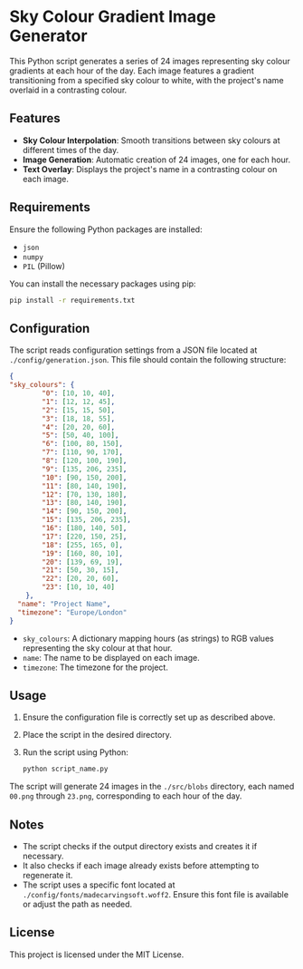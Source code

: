 # Sky Colour Gradient Image Generator

This Python script generates a series of 24 images representing sky colour gradients at each hour of the day. Each image features a gradient transitioning from a specified sky colour to white, with the project's name overlaid in a contrasting colour.

## Features

- **Sky Colour Interpolation**: Smooth transitions between sky colours at different times of the day.
- **Image Generation**: Automatic creation of 24 images, one for each hour.
- **Text Overlay**: Displays the project's name in a contrasting colour on each image.

## Requirements

Ensure the following Python packages are installed:

- `json`
- `numpy`
- `PIL` (Pillow)

You can install the necessary packages using pip:

```bash
pip install -r requirements.txt
```

## Configuration

The script reads configuration settings from a JSON file located at `./config/generation.json`. This file should contain the following structure:

```json
{
"sky_colours": {
        "0": [10, 10, 40],
        "1": [12, 12, 45],
        "2": [15, 15, 50],
        "3": [18, 18, 55],
        "4": [20, 20, 60],
        "5": [50, 40, 100],
        "6": [100, 80, 150],
        "7": [110, 90, 170],
        "8": [120, 100, 190],
        "9": [135, 206, 235],
        "10": [90, 150, 200],
        "11": [80, 140, 190],
        "12": [70, 130, 180],
        "13": [80, 140, 190],
        "14": [90, 150, 200],
        "15": [135, 206, 235],
        "16": [180, 140, 50],
        "17": [220, 150, 25],
        "18": [255, 165, 0],
        "19": [160, 80, 10],
        "20": [139, 69, 19],
        "21": [50, 30, 15],
        "22": [20, 20, 60],
        "23": [10, 10, 40]
    },
  "name": "Project Name",
  "timezone": "Europe/London"
}
```

- `sky_colours`: A dictionary mapping hours (as strings) to RGB values representing the sky colour at that hour.
- `name`: The name to be displayed on each image.
- `timezone`: The timezone for the project.

## Usage

1. Ensure the configuration file is correctly set up as described above.
2. Place the script in the desired directory.
3. Run the script using Python:

   ```bash
   python script_name.py
   ```

The script will generate 24 images in the `./src/blobs` directory, each named `00.png` through `23.png`, corresponding to each hour of the day.

## Notes

- The script checks if the output directory exists and creates it if necessary.
- It also checks if each image already exists before attempting to regenerate it.
- The script uses a specific font located at `./config/fonts/madecarvingsoft.woff2`. Ensure this font file is available or adjust the path as needed.

## License

This project is licensed under the MIT License.
